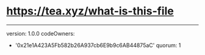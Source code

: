 # https://tea.xyz/what-is-this-file
---
version: 1.0.0
codeOwners:
  - '0x21e1A423A5Fb582b26A937cb6E9b9c6AB44875aC'
quorum: 1
